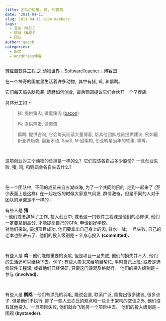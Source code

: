 ```yaml
---
title: 团队中的猪, 鸡, 和鹦鹉
date: '2011-04-11'
slug: 2011-04-11-team-members
tags:
  - 言论 VOICE
  - 转载 SHARE
  - 团队
author: gaoch
categories:
  - 旧文
  - WordPress博客
---
```



[转载自软件工程 之 动物世界 – SoftwareTeacher –
博客园](http://www.cnblogs.com/xinz/archive/2011/03/14/1983620.html)

在一个神奇的国度里生活着许多动物,  其中有猪, 鸡, 和鹦鹉。

它们每天搞头脑风暴, 琢磨如何创业,  最后鹦鹉提议它们合伙开一个早餐店:

具体分工如下:

> 猪: 提供猪肉, 做熏猪肉
> ([bacon](http://www.bing.com/images/search?q=Eggs+And+Bacon&qpvt=bacon&FORM=RESTAB))
>
> 鸡: 提供鸡蛋, 做煎蛋
>
> 鹦鹉: 提供咨询, 它会每天阅读大量博客, 给其他团队成员提供建议,
> 例如最新业界趋势, 最新术语, SaaS, N-层架构, 创业明星当年的轶事,
> 等等。 

 

这项创业对三个动物的负担是一样的么?  它们应该各自占多少股份? 
一旦创业失败, 猪, 鸡, 和鹦鹉会各自失去什么?

 

在一个团队中,  不同的成员来自五湖四海, 为了一个共同的目的, 走到一起来了
(至少表面上是这样). 在一起吃饭的时候大家意气风发,
群情激奋，但是不同的人对于团队的承诺是不一样的 –

有些人是 **猪**  
– 他们或者辞掉了工作, 投入创业中; 或者这一门软件工程课是他们的必修课,
他们一定要拿到高分, 才能提高自己的GPA, 申请到好学校。  
对他们来说, 要想项目成功, 他们要拿出自己身上的肉, 背水一战; 一旦失败,
自己的老本也赔进去了.  他们的投入级别是 – 全身心投入 **(committed).**

 

有些人是 **鸡** – 他们能做重要的贡献, 但是项目一旦失败,
他们的损失并不大, 他们的生活还可以继续下去。例子:
有些人周末来给项目帮忙, 平时自己上班; 或者是选修软件工程课;
或者他们已经保研, 只要这门课混及格就行。 他们的投入级别是 – 参与
**(involved).**

 

有些人是 **鹦鹉** – 他们有漂亮的羽毛, 能说会道, 联系广泛,
能提出很多建议, 很多点子. 但是他们不执行,
除了一些人云亦云的观点和一些关于架构的空谈之外, 他们没有其他投入. 
一旦项目失败, 他们就会飞到另一个项目中去。 他们的投入级别是 – 围观
**(bystander).** 
